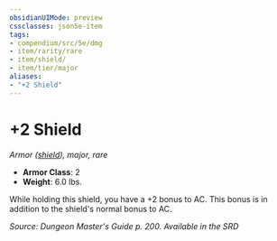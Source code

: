 ```yaml
---
obsidianUIMode: preview
cssclasses: json5e-item
tags:
- compendium/src/5e/dmg
- item/rarity/rare
- item/shield/
- item/tier/major
aliases: 
- "+2 Shield"
---
```

# +2 Shield
*Armor ([shield](Mechanics/items/shield.md)), major, rare*  

- **Armor Class**: 2
- **Weight**: 6.0 lbs.

While holding this shield, you have a +2 bonus to AC. This bonus is in addition to the shield's normal bonus to AC.

*Source: Dungeon Master's Guide p. 200. Available in the <span title='Systems Reference Document (5.1)'>SRD</span>*